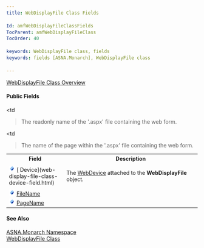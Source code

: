 ```yaml
---
title: WebDisplayFile Class Fields

Id: amfWebDisplayFileClassFields
TocParent: amfWebDisplayFileClass
TocOrder: 40

keywords: WebDisplayFile class, fields
keywords: fields [ASNA.Monarch], WebDisplayFile class

---
```


[ WebDisplayFile Class Overview](web-display-file-class.html) 
<!--mine -->

#### Public Fields
<table class="mytable" cellspacing="0" cellpadding="4" width="90%">
          <colgroup>
            <col width="30%" />
            <col width="70%" />
          </colgroup>
          <tr>
            <th>Field</th>
            <th>Description</th>
          </tr>
          <tr>
            <td>              <img alt="public fields" src="images/field.bmp" x-maintain-ratio="TRUE" border="0" />
              [
              Device](web-display-file-class-device-field.html)
            </td>
            <td

>The 
            [
            WebDevice](web-device-class.html) attached to the 
 **WebDisplayFile**  object.</td>
          </tr>
          <tr>
            <td>              <img alt="public fields" src="images/field.bmp" x-maintain-ratio="TRUE" border="0" />
              [
              FileName](web-display-file-class-file-name-field.html)
            </td>
            <td

>The readonly name of
            the '.aspx' file containing the web form.</td>
          </tr>
          <tr>
            <td>              <img alt="public fields" src="images/field.bmp" x-maintain-ratio="TRUE" border="0" />
              [
              PageName](web-display-file-class-page-name-field.html)
            </td>
            <td

>The name of the page within
            the '.aspx' file containing the web form.</td>
          </tr>
</table>

#### See Also
[ASNA.Monarch Namespace](monarch-namespace.html) <br /> [ WebDisplayFile Class](web-display-file-class.html)
